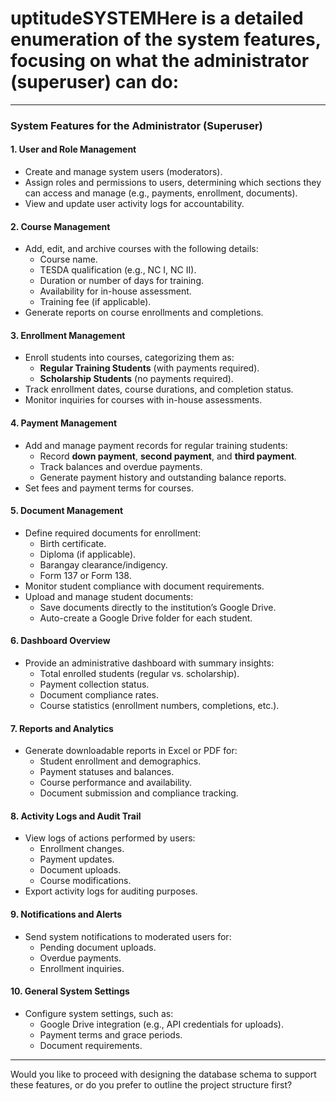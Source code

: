 # uptitudeSYSTEMHere is a detailed enumeration of the system features, focusing on what the **administrator (superuser)** can do:

---

### **System Features for the Administrator (Superuser)**

#### **1. User and Role Management**
- Create and manage system users (moderators).
- Assign roles and permissions to users, determining which sections they can access and manage (e.g., payments, enrollment, documents).
- View and update user activity logs for accountability.

#### **2. Course Management**
- Add, edit, and archive courses with the following details:
  - Course name.
  - TESDA qualification (e.g., NC I, NC II).
  - Duration or number of days for training.
  - Availability for in-house assessment.
  - Training fee (if applicable).
- Generate reports on course enrollments and completions.

#### **3. Enrollment Management**
- Enroll students into courses, categorizing them as:
  - **Regular Training Students** (with payments required).
  - **Scholarship Students** (no payments required).
- Track enrollment dates, course durations, and completion status.
- Monitor inquiries for courses with in-house assessments.

#### **4. Payment Management**
- Add and manage payment records for regular training students:
  - Record **down payment**, **second payment**, and **third payment**.
  - Track balances and overdue payments.
  - Generate payment history and outstanding balance reports.
- Set fees and payment terms for courses.

#### **5. Document Management**
- Define required documents for enrollment:
  - Birth certificate.
  - Diploma (if applicable).
  - Barangay clearance/indigency.
  - Form 137 or Form 138.
- Monitor student compliance with document requirements.
- Upload and manage student documents:
  - Save documents directly to the institution’s Google Drive.
  - Auto-create a Google Drive folder for each student.

#### **6. Dashboard Overview**
- Provide an administrative dashboard with summary insights:
  - Total enrolled students (regular vs. scholarship).
  - Payment collection status.
  - Document compliance rates.
  - Course statistics (enrollment numbers, completions, etc.).

#### **7. Reports and Analytics**
- Generate downloadable reports in Excel or PDF for:
  - Student enrollment and demographics.
  - Payment statuses and balances.
  - Course performance and availability.
  - Document submission and compliance tracking.

#### **8. Activity Logs and Audit Trail**
- View logs of actions performed by users:
  - Enrollment changes.
  - Payment updates.
  - Document uploads.
  - Course modifications.
- Export activity logs for auditing purposes.

#### **9. Notifications and Alerts**
- Send system notifications to moderated users for:
  - Pending document uploads.
  - Overdue payments.
  - Enrollment inquiries.

#### **10. General System Settings**
- Configure system settings, such as:
  - Google Drive integration (e.g., API credentials for uploads).
  - Payment terms and grace periods.
  - Document requirements.

---

Would you like to proceed with designing the database schema to support these features, or do you prefer to outline the project structure first?
